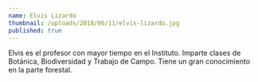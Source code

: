 ```yaml
---
name: Elvis Lizardo
thumbnail: /uploads/2018/06/11/elvis-lizardo.jpg
published: true
---
```


Elvis es el profesor con mayor tiempo en el Instituto. Imparte clases de Botánica, Biodiversidad y Trabajo de Campo. Tiene un gran conocimiento en la parte forestal.